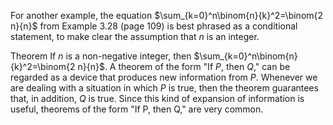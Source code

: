 
For another example, the equation $\sum_{k=0}^n\binom{n}{k}^2=\binom{2 n}{n}$ from Example 3.28 (page 109) is best phrased as a conditional statement, to make clear the assumption that $n$ is an integer.

Theorem If $n$ is a non-negative integer, then $\sum_{k=0}^n\binom{n}{k}^2=\binom{2 n}{n}$.
A theorem of the form "If $P$, then $Q$," can be regarded as a device that produces new information from $P$. Whenever we are dealing with a situation in which $P$ is true, then the theorem guarantees that, in addition, $Q$ is true. Since this kind of expansion of information is useful, theorems of the form "If P, then Q," are very common.

